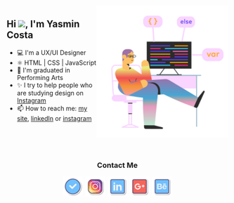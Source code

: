 
<img align="right" width=300 src="./assets/marginalia-web-programer.png"/>

<!-- <img align='right' width=200 src="assets/gummy-programming.svg"> -->

## **Hi <img src="https://raw.githubusercontent.com/kaueMarques/kaueMarques/master/hi.gif" height="30px">, I'm Yasmin Costa**

- 💻 I'm a UX/UI Designer
- ⚛️ HTML | CSS | JavaScript
- 📝 I'm graduated in Performing Arts
- ✨ I try to help people who are studying design on [Instagram](https://www.instagram.com/yasmincosta.design)
- 📫 How to reach me: [my site](https://www.yasmincosta.com), [linkedIn](https://www.linkedin.com/in/costayasmin/) or [instagram](https://www.instagram.com/ysaacosta/)

<br>
<br>
<br>

<div align="center">

### **Contact Me**

<div style="display: flex; align-items: center; justify-content: center; gap: 0.4em">
<a href="https://yasmincosta.com" target="_blank">
<img width=45 src="./assets/icons8-tiktok-verified-account.svg">
</a>

<a href="https://www.instagram.com/ysaacosta/" target="_blank">
<img width=45 src="./assets/icons8-instagram.svg">
</a>

<a href="https://www.linkedin.com/in/costayasmin/" target="_blank">
<img width=45 src="./assets/icons8-linkedin.svg">
</a>

<a href="mailto:yasmincosta.design@gmail.com" target="_blank">
<img width=45 height=45 src="./assets/icons8-google-plus-quadrado-100.png">
</a>

<a href="https://behance.net/costayasmin" target="_blank">
<img width=45 height=45 src="./assets/icons8-behance.svg">
</a>

</div>
</div>
